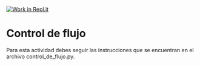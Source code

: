 [![Work in Repl.it](https://classroom.github.com/assets/work-in-replit-14baed9a392b3a25080506f3b7b6d57f295ec2978f6f33ec97e36a161684cbe9.svg)](https://classroom.github.com/online_ide?assignment_repo_id=4170355&assignment_repo_type=AssignmentRepo)
# Control de flujo

Para esta actividad debes seguir las instrucciones que se encuentran en el archivo control_de_flujo.py.
